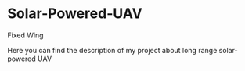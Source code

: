 # Solar-Powered-UAV
Fixed Wing

Here you can find the description of my project about long range solar-powered UAV

